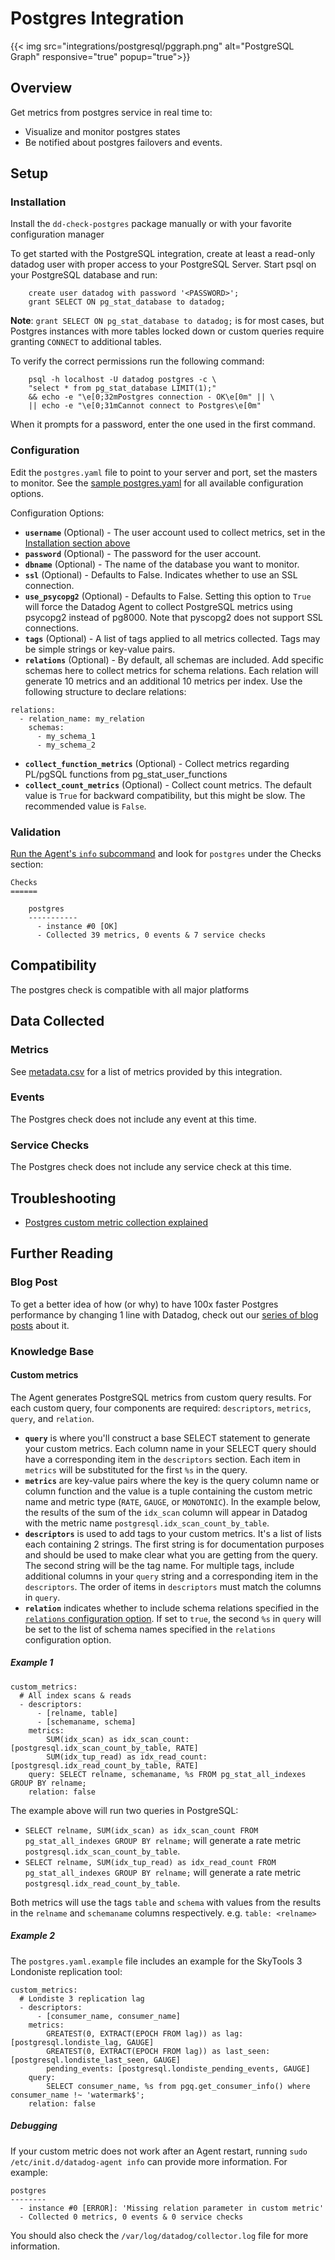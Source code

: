 # Postgres Integration
{{< img src="integrations/postgresql/pggraph.png" alt="PostgreSQL Graph" responsive="true" popup="true">}}

## Overview

Get metrics from postgres service in real time to:

* Visualize and monitor postgres states
* Be notified about postgres failovers and events.

## Setup
### Installation

Install the `dd-check-postgres` package manually or with your favorite configuration manager

To get started with the PostgreSQL integration, create at least a read-only datadog user with proper access to your PostgreSQL Server. Start psql on your PostgreSQL database and run:

```
    create user datadog with password '<PASSWORD>';
    grant SELECT ON pg_stat_database to datadog;
```

**Note**: `grant SELECT ON pg_stat_database to datadog;` is for most cases, but Postgres instances with more tables locked down or custom queries require granting `CONNECT` to additional tables.

To verify the correct permissions run the following command:

```
    psql -h localhost -U datadog postgres -c \
    "select * from pg_stat_database LIMIT(1);"
    && echo -e "\e[0;32mPostgres connection - OK\e[0m" || \
    || echo -e "\e[0;31mCannot connect to Postgres\e[0m"
```

When it prompts for a password, enter the one used in the first command.

### Configuration

Edit the `postgres.yaml` file to point to your server and port, set the masters to monitor. See the [sample postgres.yaml](https://github.com/DataDog/integrations-core/blob/master/postgres/conf.yaml.example) for all available configuration options.

Configuration Options:

* **`username`** (Optional) - The user account used to collect metrics, set in the [Installation section above](#installation)
* **`password`** (Optional) - The password for the user account.
* **`dbname`** (Optional) - The name of the database you want to monitor.
* **`ssl`** (Optional) - Defaults to False. Indicates whether to use an SSL connection.
* **`use_psycopg2`** (Optional) - Defaults to False. Setting this option to `True` will force the Datadog Agent to collect PostgreSQL metrics using psycopg2 instead of pg8000. Note that pyscopg2 does not support SSL connections.
* **`tags`** (Optional) - A list of tags applied to all metrics collected. Tags may be simple strings or key-value pairs.
* **`relations`** (Optional) - By default, all schemas are included. Add specific schemas here to collect metrics for schema relations. Each relation will generate 10 metrics and an additional 10 metrics per index. Use the following structure to declare relations:

```
relations:
  - relation_name: my_relation
    schemas:
      - my_schema_1
      - my_schema_2
```

* **`collect_function_metrics`** (Optional) - Collect metrics regarding PL/pgSQL functions from pg_stat_user_functions
* **`collect_count_metrics`** (Optional) - Collect count metrics. The default value is `True` for backward compatibility, but this might be slow. The recommended value is `False`.

### Validation

[Run the Agent's `info` subcommand](https://docs.datadoghq.com/agent/faq/agent-status-and-information/) and look for `postgres` under the Checks section:

    Checks
    ======

        postgres
        -----------
          - instance #0 [OK]
          - Collected 39 metrics, 0 events & 7 service checks

## Compatibility

The postgres check is compatible with all major platforms

## Data Collected
### Metrics
See [metadata.csv](https://github.com/DataDog/integrations-core/blob/master/postgres/metadata.csv) for a list of metrics provided by this integration.

### Events
The Postgres check does not include any event at this time.

### Service Checks
The Postgres check does not include any service check at this time.

## Troubleshooting

* [Postgres custom metric collection explained](https://docs.datadoghq.com/integrations/faq/postgres-custom-metric-collection-explained)

## Further Reading
### Blog Post
To get a better idea of how (or why) to have 100x faster Postgres performance by changing 1 line with Datadog, check out our [series of blog posts](https://www.datadoghq.com/blog/100x-faster-postgres-performance-by-changing-1-line/) about it.

### Knowledge Base
#### Custom metrics

The Agent generates PostgreSQL metrics from custom query results. For each custom query, four components are required: `descriptors`, `metrics`, `query`, and `relation`.

* **`query`** is where you'll construct a base SELECT statement to generate your custom metrics. Each column name in your SELECT query should have a corresponding item in the `descriptors` section. Each item in `metrics` will be substituted for the first `%s` in the query.
* **`metrics`** are key-value pairs where the key is the query column name or column function and the value is a tuple containing the custom metric name and metric type (`RATE`, `GAUGE`, or `MONOTONIC`). In the example below, the results of the sum of the `idx_scan` column will appear in Datadog  with the metric name `postgresql.idx_scan_count_by_table`.
* **`descriptors`** is used to add tags to your custom metrics. It's a list of lists each containing 2 strings. The first string is for documentation purposes and should be used to make clear what you are getting from the query. The second string will be the tag name. For multiple tags, include additional columns in your `query` string and a corresponding item in the `descriptors`. The order of items in `descriptors` must match the columns in `query`.
* **`relation`** indicates whether to include schema relations specified in the [`relations` configuration option](#configuration-options). If set to `true`, the second `%s` in `query` will be set to the list of schema names specified in the `relations` configuration option.

##### Example 1

```
custom_metrics:
  # All index scans & reads
  - descriptors:
      - [relname, table]
      - [schemaname, schema]
    metrics:
        SUM(idx_scan) as idx_scan_count: [postgresql.idx_scan_count_by_table, RATE]
        SUM(idx_tup_read) as idx_read_count: [postgresql.idx_read_count_by_table, RATE]
    query: SELECT relname, schemaname, %s FROM pg_stat_all_indexes GROUP BY relname;
    relation: false
```

The example above will run two queries in PostgreSQL:

* `SELECT relname, SUM(idx_scan) as idx_scan_count FROM pg_stat_all_indexes GROUP BY relname;` will generate a rate metric `postgresql.idx_scan_count_by_table`.
* `SELECT relname, SUM(idx_tup_read) as idx_read_count FROM pg_stat_all_indexes GROUP BY relname;` will generate a rate metric `postgresql.idx_read_count_by_table`.

Both metrics will use the tags `table` and `schema` with values from the results in the `relname` and `schemaname` columns respectively. e.g. `table: <relname>`

##### Example 2

The `postgres.yaml.example` file includes an example for the SkyTools 3 Londoniste replication tool:

```
custom_metrics:
  # Londiste 3 replication lag
  - descriptors:
      - [consumer_name, consumer_name]
    metrics:
        GREATEST(0, EXTRACT(EPOCH FROM lag)) as lag: [postgresql.londiste_lag, GAUGE]
        GREATEST(0, EXTRACT(EPOCH FROM lag)) as last_seen: [postgresql.londiste_last_seen, GAUGE]
        pending_events: [postgresql.londiste_pending_events, GAUGE]
    query:
        SELECT consumer_name, %s from pgq.get_consumer_info() where consumer_name !~ 'watermark$';
    relation: false
```

##### Debugging

If your custom metric does not work after an Agent restart, running `sudo /etc/init.d/datadog-agent info` can provide more information. For example:

```
postgres
--------
  - instance #0 [ERROR]: 'Missing relation parameter in custom metric'
  - Collected 0 metrics, 0 events & 0 service checks
```

You should also check the `/var/log/datadog/collector.log` file for more information.
